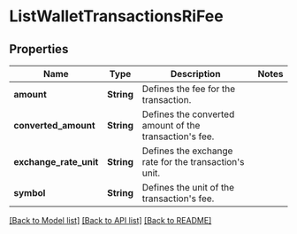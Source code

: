 # ListWalletTransactionsRiFee

## Properties

Name | Type | Description | Notes
------------ | ------------- | ------------- | -------------
**amount** | **String** | Defines the fee for the transaction. | 
**converted_amount** | **String** | Defines the converted amount of the transaction's fee. | 
**exchange_rate_unit** | **String** | Defines the exchange rate for the transaction's unit. | 
**symbol** | **String** | Defines the unit of the transaction's fee. | 

[[Back to Model list]](../README.md#documentation-for-models) [[Back to API list]](../README.md#documentation-for-api-endpoints) [[Back to README]](../README.md)


